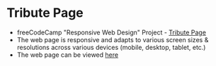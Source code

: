 # Tribute Page
* freeCodeCamp "Responsive Web Design" Project - [Tribute Page](https://www.freecodecamp.org/learn/responsive-web-design/responsive-web-design-projects/build-a-tribute-page/)
* The web page is responsive and adapts to various screen sizes & resolutions across various devices (mobile, desktop, tablet, etc.)
* The web page can be viewed [here](https://codepen.io/yuchit/full/BaKwQQJ)